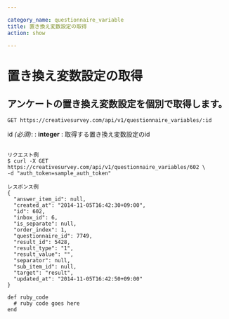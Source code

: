 ```yaml
---

category_name: questionnaire_variable
title: 置き換え変数設定の取得
action: show

---
```


# 置き換え変数設定の取得

## アンケートの置き換え変数設定を個別で取得します。

`GET https://creativesurvey.com/api/v1/questionnaire_variables/:id`

id _(必須)_:
: __integer__
: 取得する置き換え変数設定のid

~~~

リクエスト例
$ curl -X GET https://creativesurvey.com/api/v1/questionnaire_variables/602 \
-d "auth_token=sample_auth_token"

レスポンス例
{
  "answer_item_id": null,
  "created_at": "2014-11-05T16:42:30+09:00",
  "id": 602,
  "inbox_id": 6,
  "is_separate": null,
  "order_index": 1,
  "questionnaire_id": 7749,
  "result_id": 5428,
  "result_type": "1",
  "result_value": "",
  "separator": null,
  "sub_item_id": null,
  "target": "result",
  "updated_at": "2014-11-05T16:42:50+09:00"
}

~~~

~~~
def ruby_code
  # ruby code goes here
end
~~~

